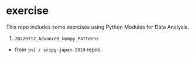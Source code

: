 # exercise
This repo includes some exercises using Python Modules for Data Analysis.

1. `20220712_Advanced_Numpy_Patterns`
 - from `jni / scipy-japan-2019` repos.
